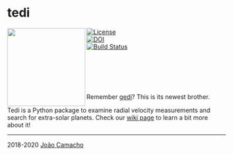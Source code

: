 # tedi

<img align="left" width="180" height="180" src="https://i.imgur.com/ne561vz.png">

[![License](https://img.shields.io/badge/license-MIT-blue.svg)](https://github.com/jdavidrcamacho/tedi/blob/master/LICENSE) \
[![DOI](https://zenodo.org/badge/DOI/10.5281/zenodo.3597355.svg)](https://doi.org/10.5281/zenodo.3597355) \
[![Build Status](https://travis-ci.org/jdavidrcamacho/tedi.svg?branch=master)](https://travis-ci.org/jdavidrcamacho/tedi)

\
\
\
\
\
Remember [gedi](https://github.com/jdavidrcamacho/Gedi)? This is its newest brother.

Tedi is a Python package to examine radial velocity measurements and search for extra-solar planets.
Check our [wiki page](https://github.com/jdavidrcamacho/tedi/wiki) to learn a bit more about it!

-------------------------
2018-2020 [João Camacho](https://github.com/jdavidrcamacho)


